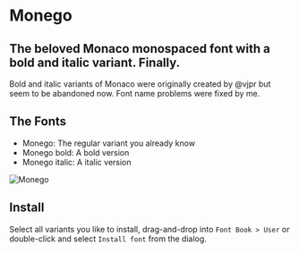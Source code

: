 # Monego

## The beloved Monaco monospaced font with a bold and italic variant. Finally.

Bold and italic variants of Monaco were originally created by @vjpr but seem to be abandoned now. Font name problems were fixed by me.

## The Fonts

- Monego: The regular variant you already know
- Monego bold: A bold version
- Monego italic: A italic version

![Monego](https://raw.github.com/cseelus/monego/master/monego_example.png)

## Install

Select all variants you like to install, drag-and-drop into `Font Book > User` or double-click and select `Install font` from the dialog.
